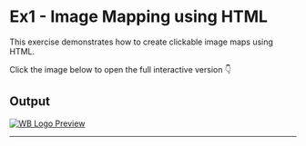 # Ex1 - Image Mapping using HTML

This exercise demonstrates how to create clickable image maps using HTML.

Click the image below to open the full interactive version 👇

## Output
[![WB Logo Preview](wb.png)](https://htmlpreview.github.io/?https://github.com/Ezhilmathi30/IMAGE_MAPPING/blob/main/index.html)



---

